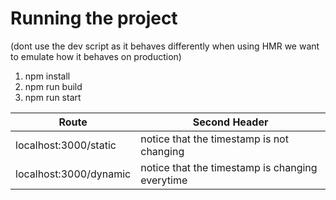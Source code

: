 # Running the project
(dont use the dev script as it behaves differently when using HMR we want to emulate how it behaves on production)

1. npm install
2. npm run build
3. npm run start

| Route                  | Second Header                                   |
|------------------------|-------------------------------------------------|
| localhost:3000/static  | notice that the timestamp is not changing       |
| localhost:3000/dynamic | notice that the timestamp is changing everytime |